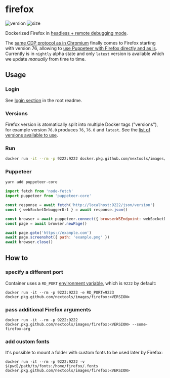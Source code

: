 # firefox

![version](https://img.shields.io/badge/version-latest-blue.svg?style=flat-square) ![size](https://img.shields.io/badge/size-146M-blue.svg?style=flat-square)

Dockerized Firefox in [headless + remote debugging mode](https://wiki.mozilla.org/Remote).

The [same CDP protocol as in Chromium](https://wiki.mozilla.org/Remote) finally comes to Firefox starting with version 76, allowing to [use Puppeteer with Firefox directly and as is](https://github.com/puppeteer/puppeteer/issues/5397). Currently is in `nightly` alpha state and only `latest` version is available which we update _manually_ from time to time.

## Usage

### Login

See [login section](../readme.md#login) in the root readme.

### Versions

Firefox version is atomatically split into multiple Docker tags ("versions"), for example version `76.0` produces `76`, `76.0` and `latest`.  See the [list of versions available to use](https://github.com/nextools/images/packages/166489/versions).

### Run

```sh
docker run -it --rm -p 9222:9222 docker.pkg.github.com/nextools/images/firefox:<VERSION>
```

### Puppeteer

```sh
yarn add puppeteer-core
```

```js
import fetch from 'node-fetch'
import puppeteer from 'puppeteer-core'

const response = await fetch('http://localhost:9222/json/version')
const { webSocketDebuggerUrl } = await response.json()

const browser = await puppeteer.connect({ browserWSEndpoint: webSocketDebuggerUrl })
const page = await browser.newPage()

await page.goto('https://example.com')
await page.screenshot({ path: 'example.png' })
await browser.close()
```

## How to

### specify a different port

Container uses a `RD_PORT` [environment variable](https://docs.docker.com/engine/reference/commandline/run/#set-environment-variables--e---env---env-file), which is `9222` by default:

```
docker run -it --rm -p 9223:9223 -e RD_PORT=9223 docker.pkg.github.com/nextools/images/firefox:<VERSION>
```

### pass additional Firefox arguments

```
docker run -it --rm -p 9222:9222 docker.pkg.github.com/nextools/images/firefox:<VERSION> --some-firefox-arg
```

### add custom fonts

It's possible to mount a folder with custom fonts to be used later by Firefox: 

```
docker run -it --rm -p 9222:9222 -v $(pwd)/path/to/fonts:/home/firefox/.fonts docker.pkg.github.com/nextools/images/firefox:<VERSION>
```
